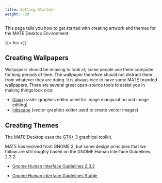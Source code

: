 ```yaml
---
title: Getting Started
weight: -20
---
```


This page tells you how to get started with creating artwork and themes for the MATE Desktop Environment.

{{< toc >}}


## Creating Wallpapers

Wallpapers should be relaxing to look at; some people use there computer for long periods of time. The wallpaper therefore should not distract them from whatever they are doing. It is always nice to have some MATE branded wallpapers. There are several great open-source tools to assist you in making things look nice:

- [Gimp](https://www.gimp.org/) (raster graphics editor used for image manipulation and image editing)
- [Inkscape](https://inkscape.org/) (vector graphics editor used to create vector images)

## Creating Themes

The MATE Desktop uses the [GTK+ 3](https://developer.gnome.org/gtk3/stable/) graphical toolkit.

MATE has evolved from GNOME 2, but some design principles that we follow are still roughly based on the GNOME Human Interface Guidelines 2.3.2:

 - [Gnome Human Interface Guidelines 2.3.2](https://developer.gnome.org/hig-book/2.32/index.html.en)

 - [Gnome Human Interface Guidelines Stable](https://developer.gnome.org/hig/stable/)
